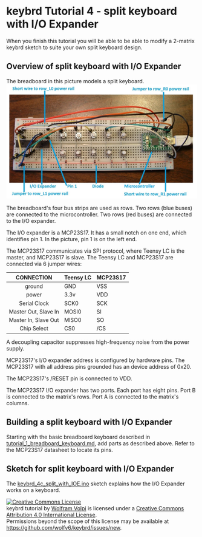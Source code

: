 keybrd Tutorial 4 - split keyboard with I/O Expander
====================================================
When you finish this tutorial you will be able to be able to modify a 2-matrix keybrd sketch to suite your own split keyboard design.

Overview of split keyboard with I/O Expander
--------------------------------------------
The breadboard in this picture models a split keyboard.
![breadboard keyboard with 2 rows and 4 columns of keys](images/breadboard_keyboard_2x5_labeled.jpg "2x5 breadboard keyboard")

The breadboard's four bus strips are used as rows.
Two rows (blue buses) are connected to the microcontroller.
Two rows (red buses) are connected to the I/O expander.

The I/O expander is a MCP23S17.
It has a small notch on one end, which identifies pin 1.
In the picture, pin 1 is on the left end.

The MCP23S17 communicates via SPI protocol, where Teensy LC is the master, and MCP23S17 is slave.
The Teensy LC and MCP23S17 are connected via 6 jumper wires:

|CONNECTION          |Teensy LC|MCP23S17|
|:------------------:|---------|--------|
|ground              | GND     | VSS    |
|power               | 3.3v    | VDD    |
|Serial Clock        | SCK0    | SCK    |
|Master Out, Slave In| MOSI0   | SI     |
|Master In, Slave Out| MISO0   | SO     |
|Chip Select         | CS0     | /CS    |

A decoupling capacitor suppresses high-frequency noise from the power supply.

MCP23S17's I/O expander address is configured by hardware pins.
The MCP23S17 with all address pins grounded has an device address of 0x20.

The MCP23S17's /RESET pin is connected to VDD.

The MCP23S17 I/O expander has two ports.  Each port has eight pins.
Port B is connected to the matrix's rows.  Port A is connected to the matrix's columns.

Building a split keyboard with I/O Expander
-------------------------------------------
Starting with the basic breadboard keyboard described in [tutorial_1_breadboard_keyboard.md](tutorial_1_breadboard_keyboard.md), add parts as described above.
Refer to the MCP23S17 datasheet to locate its pins.

<!-- todo schematic with IOE power decoupling capacitor
This schematic was written by consulting the I/O expander's datasheet and using the ?? tool. -->

Sketch for split keyboard with I/O Expander
-------------------------------------------
The [keybrd_4c_split_with_IOE.ino](keybrd_4c_split_with_IOE/keybrd_4c_split_with_IOE.ino)
 sketch explains how the I/O Expander works on a keyboard.

<a rel="license" href="https://creativecommons.org/licenses/by/4.0/"><img alt="Creative Commons License" style="border-width:0" src="https://licensebuttons.net/l/by/4.0/88x31.png" /></a><br /><span xmlns:dct="http://purl.org/dc/terms/" property="dct:title">keybrd tutorial</span> by <a xmlns:cc="https://creativecommons.org/ns" href="https://github.com/wolfv6/keybrd" property="cc:attributionName" rel="cc:attributionURL">Wolfram Volpi</a> is licensed under a <a rel="license" href="https://creativecommons.org/licenses/by/4.0/">Creative Commons Attribution 4.0 International License</a>.<br />Permissions beyond the scope of this license may be available at <a xmlns:cc="https://creativecommons.org/ns" href="https://github.com/wolfv6/keybrd/issues/new" rel="cc:morePermissions">https://github.com/wolfv6/keybrd/issues/new</a>.
